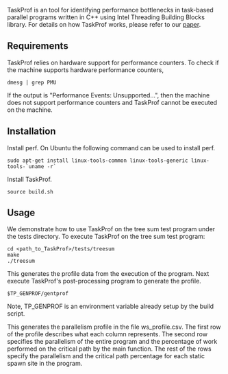 TaskProf is an tool for identifying performance bottlenecks in task-based parallel programs written in C++ using Intel Threading Building Blocks library. For details on how TaskProf works, please refer to our [paper](https://dl.acm.org/citation.cfm?doid=3106237.3106254).

## Requirements

TaskProf relies on hardware support for performance counters. To check if the machine supports hardware performance counters,

	dmesg | grep PMU
	
If the output is "Performance Events: Unsupported...", then the machine does not support performance counters and TaskProf cannot be executed on the machine.

## Installation

Install perf. On Ubuntu the following command can be used to install perf.

	sudo apt-get install linux-tools-common linux-tools-generic linux-tools-`uname -r`
	
Install TaskProf.

	source build.sh
	
## Usage

We demonstrate how to use TaskProf on the tree sum test program under the tests directory.
To execute TaskProf on the tree sum test program:

	cd <path_to_TaskProf>/tests/treesum
	make
	./treesum
	
This generates the profile data from the execution of the program. Next execute TaskProf's post-processing program to generate the profile.

	$TP_GENPROF/gentprof
	
Note, TP_GENPROF is an environment variable already setup by the build script.

This generates the parallelism profile in the file ws_profile.csv. The first row of the profile describes what each column represents. The second row specifies the parallelism of the entire program and the percentage of work performed on the critical path by the main function. The rest of the rows specify the parallelism and the critical path percentage for each static spawn site in the program.
